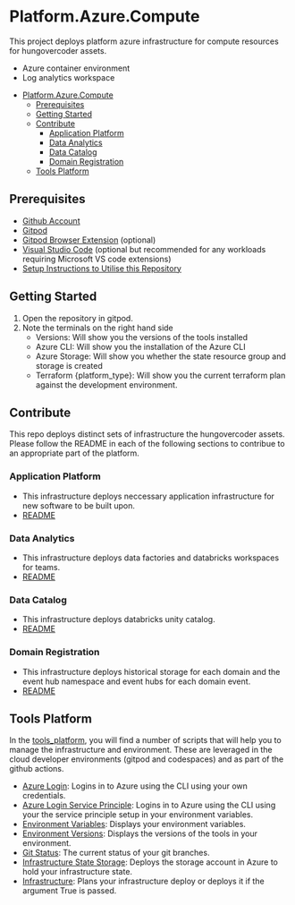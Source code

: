 # Platform.Azure.Compute

This project deploys platform azure infrastructure for compute resources for hungovercoder assets.

* Azure container environment
* Log analytics workspace

- [Platform.Azure.Compute](#platformazurecompute)
  - [Prerequisites](#prerequisites)
  - [Getting Started](#getting-started)
  - [Contribute](#contribute)
    - [Application Platform](#application-platform)
    - [Data Analytics](#data-analytics)
    - [Data Catalog](#data-catalog)
    - [Domain Registration](#domain-registration)
  - [Tools Platform](#tools-platform)

## Prerequisites

- [Github Account](https://www.github.com/)
- [Gitpod](https://gitpod.io/)
- [Gitpod Browser Extension](https://www.gitpod.io/docs/configure/user-settings/browser-extension) (optional)
- [Visual Studio Code](https://code.visualstudio.com/) (optional but recommended for any workloads requiring Microsoft VS code extensions)
- [Setup Instructions to Utilise this Repository](https://github.com/hungovercoders/Template.Azure.Terraform/WIKI.md)

## Getting Started

1. Open the repository in gitpod.
2. Note the terminals on the right hand side
   - Versions: Will show you the versions of the tools installed
   - Azure CLI: Will show you the installation of the Azure CLI
   - Azure Storage: Will show you whether the state resource group and storage is created
   - Terraform {platform_type}: Will show you the current terraform plan against the development environment.

## Contribute

This repo deploys distinct sets of infrastructure the hungovercoder assets. Please follow the README in each of the following sections to contribue to an appropriate part of the platform.

### Application Platform

- This infrastructure deploys neccessary application infrastructure for new software to be built upon.
- [README](./data_analytics/README.md)

### Data Analytics

- This infrastructure deploys data factories and databricks workspaces for teams.
- [README](./data_analytics/README.md)

### Data Catalog

- This infrastructure deploys databricks unity catalog.
- [README](./data_catalog/README.md)

### Domain Registration

- This infrastructure deploys historical storage for each domain and the event hub namespace and event hubs for each domain event.
- [README](./domain_registration/README.md)

## Tools Platform

In the [tools_platform](./tools_platform/azure.sh), you will find a number of scripts that will help you to manage the infrastructure and environment. These are leveraged in the cloud developer environments (gitpod and codespaces) and as part of the github actions.

- [Azure Login](./tools_platform/azure_login.sh): Logins in to Azure using the CLI using your own credentials.
- [Azure Login Service Principle](./tools_platform/azure_login_service_principal.sh): Logins in to Azure using the CLI using your the service principle setup in your environment variables.
- [Environment Variables](./tools_platform/environment_variables.sh): Displays your environment variables.
- [Environment Versions](./tools_platform/environment_versions.sh): Displays the versions of the tools in your environment.
- [Git Status](./tools_platform/git_status.sh): The current status of your git branches.
- [Infrastructure State Storage](./tools_platform/infrastructure_state_storage.sh): Deploys the storage account in Azure to hold your infrastructure state.
- [Infrastructure](./tools_platform/infrastructure.sh): Plans your infrastructure deploy or deploys it if the argument True is passed.
